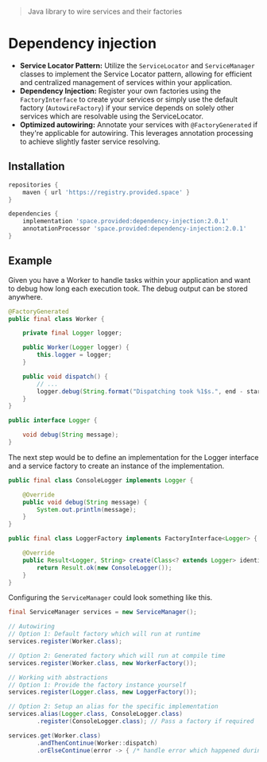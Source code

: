 > Java library to wire services and their factories

# Dependency injection

- **Service Locator Pattern:** Utilize the `ServiceLocator` and `ServiceManager` classes to implement the Service Locator pattern, allowing for efficient and centralized management of services within your application.
- **Dependency Injection:** Register your own factories using the `FactoryInterface` to create your services or simply use the default factory (`AutowireFactory`) if your service depends on solely other services which are resolvable using the ServiceLocator.
- **Optimized autowiring:** Annotate your services with ``@FactoryGenerated`` if they're applicable for autowiring. This leverages annotation processing to achieve slightly faster service resolving.

## Installation

```groovy
repositories {
    maven { url 'https://registry.provided.space' }
}

dependencies {
    implementation 'space.provided:dependency-injection:2.0.1'
    annotationProcessor 'space.provided:dependency-injection:2.0.1'
}
```

## Example

Given you have a Worker to handle tasks within your application and want to debug how long each execution took. The debug output can be stored anywhere.
```java
@FactoryGenerated
public final class Worker {

    private final Logger logger;

    public Worker(Logger logger) {
        this.logger = logger;
    }

    public void dispatch() {
        // ...
        logger.debug(String.format("Dispatching took %1$s.", end - start));
    }
}

public interface Logger {

    void debug(String message);
}
```

The next step would be to define an implementation for the Logger interface and a service factory to create an instance of the implementation.
```java
public final class ConsoleLogger implements Logger {

    @Override
    public void debug(String message) {
        System.out.println(message);
    }
}

public final class LoggerFactory implements FactoryInterface<Logger> {

    @Override
    public Result<Logger, String> create(Class<? extends Logger> identifier, ServiceLocator locator) {
        return Result.ok(new ConsoleLogger());
    }
}
```

Configuring the `ServiceManager` could look something like this.
```java
final ServiceManager services = new ServiceManager();

// Autowiring
// Option 1: Default factory which will run at runtime
services.register(Worker.class);

// Option 2: Generated factory which will run at compile time
services.register(Worker.class, new WorkerFactory());

// Working with abstractions
// Option 1: Provide the factory instance yourself
services.register(Logger.class, new LoggerFactory());

// Option 2: Setup an alias for the specific implementation
services.alias(Logger.class, ConsoleLogger.class)
        .register(ConsoleLogger.class); // Pass a factory if required

services.get(Worker.class)
        .andThenContinue(Worker::dispatch)
        .orElseContinue(error -> { /* handle error which happened during service creation */ });
```